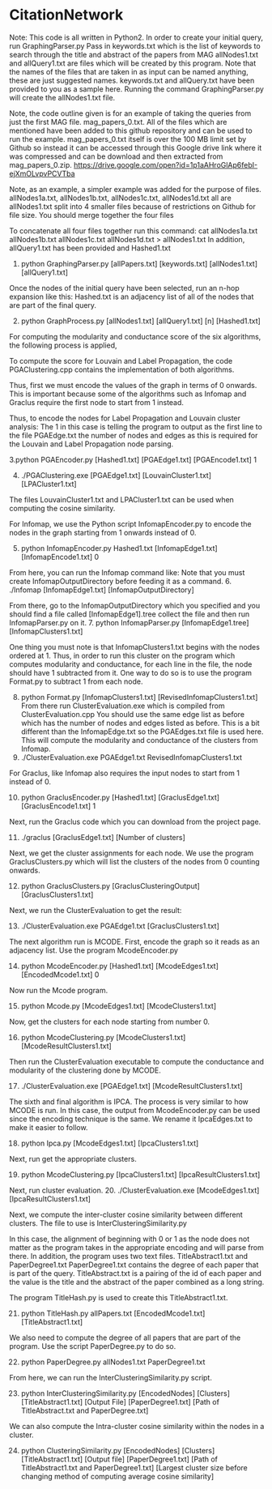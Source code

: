 # CitationNetwork
Note: This code is all written in Python2.
In order to create your initial query, run GraphingParser.py
Pass in keywords.txt which is the list of keywords to search through the title and abstract of the papers from MAG
allNodes1.txt and allQuery1.txt are files which will be created by this program.
Note that the names of the files that are taken in as input can be named anything, these are just suggested names.
keywords.txt and allQuery.txt have been provided to you as a sample here. Running the command GraphingParser.py will create the allNodes1.txt file.

Note, the code outline given is for an example of taking the queries from just the first MAG file. mag_papers_0.txt. All of the files which are mentioned have been added to this github repository and can be used to run the example. mag_papers_0.txt itself is over the 100 MB limit set by Github so instead it can be accessed through this Google drive link where it was compressed and can be download and then extracted from mag_papers_0.zip.
https://drive.google.com/open?id=1p1aAHroGlAp6febI-ejXmOLvpvPCVTba

Note, as an example, a simpler example was added for the purpose of files. allNodes1a.txt, allNodes1b.txt, allNodes1c.txt, allNodes1d.txt all are allNodes1.txt split into 4 smaller files because of restrictions on Github for file size. You should merge together the four files 

To concatenate all four files together run this command:
cat allNodes1a.txt allNodes1b.txt allNodes1c.txt allNodes1d.txt > allNodes1.txt
In addition, allQuery1.txt has been provided and Hashed1.txt
1. python GraphingParser.py [allPapers.txt] [keywords.txt] [allNodes1.txt] [allQuery1.txt]

Once the nodes of the initial query have been selected, run an n-hop expansion like this:
Hashed.txt is an adjacency list of all of the nodes that are part of the final query.


2. python GraphProcess.py [allNodes1.txt] [allQuery1.txt] [n] [Hashed1.txt]

For computing the modularity and conductance score of the six algorithms, the following process is applied,

To compute the score for Louvain and Label Propagation, the code PGAClustering.cpp contains the implementation of
both algorithms.

Thus, first we must encode the values of the graph in terms of 0 onwards. This is important because some of the algorithms
such as Infomap and Graclus require the first node to start from 1 instead.

Thus, to encode the nodes for Label Propagation and Louvain cluster analysis:
The 1 in this case is telling the program to output as the first line to the file PGAEdge.txt the number of nodes and edges
as this is required for the Louvain and Label Propagation node parsing.

3.python PGAEncoder.py [Hashed1.txt] [PGAEdge1.txt] [PGAEncode1.txt] 1

4. ./PGAClustering.exe [PGAEdge1.txt] [LouvainCluster1.txt] [LPACluster1.txt]

The files LouvainCluster1.txt and LPACluster1.txt can be used when computing the cosine similarity.


For Infomap, we use the Python script InfomapEncoder.py to encode the nodes in the graph starting from 1 onwards instead of 0.

5. python InfomapEncoder.py Hashed1.txt [InfomapEdge1.txt] [InfomapEncode1.txt] 0

From here, you can run the Infomap command like:
Note that you must create InfomapOutputDirectory before feeding it as a command.
6. ./Infomap [InfomapEdge1.txt] [InfomapOutputDirectory]

From there, go to the InfomapOutputDirectory which you specified and you should find a file called [InfomapEdge1].tree
collect the file and then run InfomapParser.py on it.
7. python InfomapParser.py [InfomapEdge1.tree] [InfomapClusters1.txt]

One thing you must note is that InfomapClusters1.txt begins with the nodes ordered at 1. Thus, in order to run this cluster
on the program which computes modularity and conductance, for each line in the file, the node should have 1 subtracted from it.
One way to do so is to use the program Format.py to subtract 1 from each node.

8. python Format.py [InfomapClusters1.txt] [RevisedInfomapClusters1.txt]
From there run ClusterEvaluation.exe which is compiled from ClusterEvaluation.cpp
You should use the same edge list as before which has the number of nodes and edges listed as before. This is a bit different
than the InfomapEdge.txt so the PGAEdges.txt file is used here. This will compute the modularity and conductance of the clusters
from Infomap.
9. ./ClusterEvaluation.exe PGAEdge1.txt RevisedInfomapClusters1.txt

For Graclus, like Infomap also requires the input nodes to start from 1 instead of 0.

10. python GraclusEncoder.py [Hashed1.txt] [GraclusEdge1.txt] [GraclusEncode1.txt] 1

Next, run the Graclus code which you can download from the project page.

11. ./graclus [GraclusEdge1.txt] [Number of clusters]

Next, we get the cluster assignments for each node. We use the program GraclusClusters.py which will
list the clusters of the nodes from 0 counting onwards.

12. python GraclusClusters.py [GraclusClusteringOutput] [GraclusClusters1.txt]

Next, we run the ClusterEvaluation to get the result:

13. ./ClusterEvaluation.exe PGAEdge1.txt [GraclusClusters1.txt]

The next algorithm run is MCODE. First, encode the graph so it reads as an adjacency list.
Use the program McodeEncoder.py

14. python McodeEncoder.py [Hashed1.txt] [McodeEdges1.txt] [EncodedMcode1.txt] 0

Now run the Mcode program.

15. python Mcode.py [McodeEdges1.txt] [McodeClusters1.txt]

Now, get the clusters for each node starting from number 0.

16. python McodeClustering.py [McodeClusters1.txt] [McodeResultClusters1.txt]

Then run the ClusterEvaluation executable to compute the conductance and modularity of the clustering done by MCODE.

17. ./ClusterEvaluation.exe [PGAEdge1.txt] [McodeResultClusters1.txt]

The sixth and final algorithm is IPCA. The process is very similar to how MCODE is run.
In this case, the output from McodeEncoder.py can be used since the encoding technique is the same.
We rename it IpcaEdges.txt to make it easier to follow.

18. python Ipca.py [McodeEdges1.txt] [IpcaClusters1.txt]

Next, run get the appropriate clusters.

19. python McodeClustering.py [IpcaClusters1.txt] [IpcaResultClusters1.txt]

Next, run cluster evaluation.
20. ./ClusterEvaluation.exe [McodeEdges1.txt] [IpcaResultClusters1.txt]

Next, we compute the inter-cluster cosine similarity between different clusters.
The file to use is InterClusteringSimilarity.py

In this case, the alignment of beginning with 0 or 1 as the node does not matter as the program takes in the appropriate encoding
and will parse from there.
In addition, the program uses two text files. TitleAbstract1.txt and PaperDegree1.txt
PaperDegree1.txt contains the degree of each paper that is part of the query.
TitleAbstract.txt is a pairing of the id of each paper and the value is the title and the abstract of the paper combined as a long string.

The program TitleHash.py is used to create this TitleAbstract1.txt.

21. python TitleHash.py allPapers.txt [EncodedMcode1.txt] [TitleAbstract1.txt]

We also need to compute the degree of all papers that are part of the program. Use the script PaperDegree.py to do so.

22. python PaperDegree.py allNodes1.txt PaperDegree1.txt

From here, we can run the InterClusteringSimilarity.py script.


23. python InterClusteringSimilarity.py [EncodedNodes] [Clusters] [TitleAbstract1.txt] [Output File] [PaperDegree1.txt] [Path of TitleAbstract.txt and PaperDegree.txt]

We can also compute the Intra-cluster cosine similarity within the nodes in a cluster.


24. python ClusteringSimilarity.py [EncodedNodes] [Clusters] [TitleAbstract1.txt] [Output file] [PaperDegree1.txt] [Path of TitleAbstract1.txt and PaperDegree1.txt] [Largest cluster size before changing method of computing average cosine similarity]


